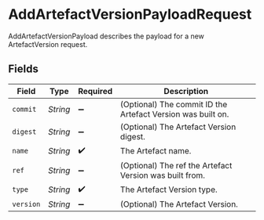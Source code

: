 # AddArtefactVersionPayloadRequest

AddArtefactVersionPayload describes the payload for a new ArtefactVersion request.


## Fields

| Field                                                       | Type                                                        | Required                                                    | Description                                                 |
| ----------------------------------------------------------- | ----------------------------------------------------------- | ----------------------------------------------------------- | ----------------------------------------------------------- |
| `commit`                                                    | *String*                                                    | :heavy_minus_sign:                                          | (Optional) The commit ID the Artefact Version was built on. |
| `digest`                                                    | *String*                                                    | :heavy_minus_sign:                                          | (Optional) The Artefact Version digest.                     |
| `name`                                                      | *String*                                                    | :heavy_check_mark:                                          | The Artefact name.                                          |
| `ref`                                                       | *String*                                                    | :heavy_minus_sign:                                          | (Optional) The ref the Artefact Version was built from.     |
| `type`                                                      | *String*                                                    | :heavy_check_mark:                                          | The Artefact Version type.                                  |
| `version`                                                   | *String*                                                    | :heavy_minus_sign:                                          | (Optional) The Artefact Version.                            |